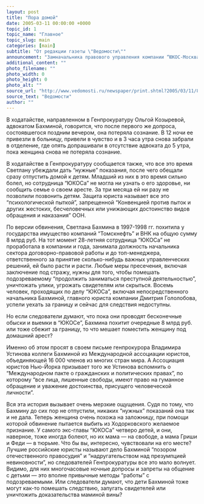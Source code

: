 ```yaml
---
layout: post
title: "Пора домой"
date: 2005-03-11 00:00:00 +0000
topic_id: 1
topic_name: "Главное"
topic_slug: main
categories: [main]
subtitle: "От редакции газеты \"Ведомости\""
announcement: "Замначальника правового управления компании “ЮКОС-Москва” Светлана Бахмина, арестованная три месяца назад, объявила голодовку, из-за того что ей не разрешают общаться по телефону с детьми — семилетним Григорием и трехлетним Федором. Бахмину задержали 7 декабря и допрашивали в лучших традициях Лубянки образца 30-х гг. минувшего столетия."
additional_content: ""
photo_filename: ""
photo_width: 0
photo_height: 0
photo_alt: ""
source_url: "http://www.vedomosti.ru/newspaper/print.shtml?2005/03/11/89347"
source_text: "Ведомости"
author: ""
---
```

В ходатайстве, направленном в Генпрокуратуру Ольгой Козыревой, адвокатом Бахминой, говорится, что после первого же допроса, состоявшегося поздним вечером, она потеряла сознание. В 12 ночи ее привезли в больницу, привели в чувство и в 3 часа утра снова забрали в отделение, где опять допрашивали в отсутствие адвоката до 5 утра, пока женщина снова не потеряла сознание.

В ходатайстве в Генпрокуратуру сообщается также, что все это время Светлану убеждали дать “нужные” показания, после чего обещали сразу отпустить домой к детям. Младший из них в это время сильно болел, но сотрудница “ЮКОСа” не могла ни узнать о его здоровье, ни сообщить семье о своем аресте. За три месяца ей ни разу не позволили позвонить детям. Защита юриста называет все это “психологической пыткой”, запрещенной “Конвенцией против пыток и других жестоких, бесчеловечных или унижающих достоинство видов обращения и наказания” ООН.

По версии обвинения, Светлана Бахмина в 1997-1998 гг. похитила у государства имущество компаний “Томскнефть” и ВНК на общую сумму 8 млрд руб. На тот момент 28-летняя сотрудница “ЮКОСа” не проработала в компании и года, занимала должность начальника сектора договорно-правовой работы и до топ-менеджера, ответственного за принятие сколько-нибудь важных управленческих решений, ей было расти и расти. Любые меры пресечения, включая заключение под стражу, нужны для того, чтобы помешать подозреваемому “продолжить заниматься преступной деятельностью”, уничтожать улики, угрожать свидетелям или скрыться. Восемь человек, проходящих по делу “ЮКОСа”, включая непосредственного начальника Бахминой, главного юриста компании Дмитрия Гололобова, успели уехать за границу и сейчас для следствия недоступны.

Но если следователи думают, что пока они проводят бесконечные обыски и выемки в “ЮКОСе”, Бахмина похитит очередные 8 млрд руб. или тоже сбежит за границу, то что мешает поместить женщину под домашний арест?

Именно об этом просят в своем письме генпрокурора Владимира Устинова коллеги Бахминой из Международной ассоциации юристов, объединяющей 16 000 членов из многих стран мира. А Ассоциация юристов Нью-Йорка призывает того же Устинова вспомнить о “Международном пакте о гражданских и политических правах”, по которому “все лица, лишенные свободы, имеют право на гуманное обращение и уважение достоинства, присущего человеческой личности”.

Вся эта история вызывает очень мерзкие ощущения. Судя по тому, что Бахмину до сих пор не отпустили, никаких “нужных” показаний она так и не дала. Теперь женщина очень похожа на заложницу, при помощи которой обвинение пытается выбить из Ходорковского желаемое признание. У самого экс-главы “ЮКОСа” четверо детей, и они, наверное, тоже иногда болеют, но их мама — на свободе, а мама Гриши и Феди — в тюрьме. Что бы вы, интересно, чувствовали на его месте? Лучшие российские юристы называют дело Бахминой “позором отечественного правосудия” и “надругательством над презумпцией невиновности”, но следователей Генпрокуратуры все это мало волнует. Видимо, для них многочасовые ночные допросы и запреты на общение с детьми — это вполне привычные методы “работы” с подозреваемыми. Или следователи думают, что дети Бахминой тоже могут как-то помешать следствию, запугать свидетелей или уничтожить доказательства маминой вины?
